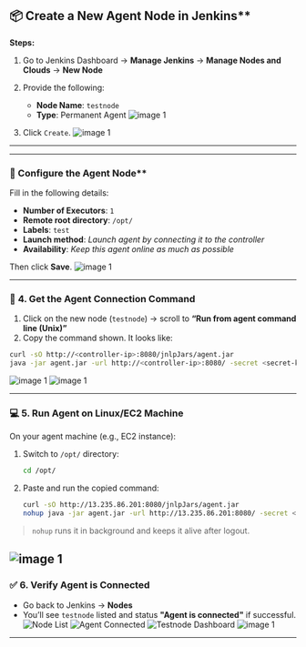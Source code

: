 ## 📦 Create a New Agent Node in Jenkins**

**Steps:**

1. Go to Jenkins Dashboard → **Manage Jenkins** → **Manage Nodes and Clouds** → **New Node**

2. Provide the following:

   * **Node Name**: `testnode`
   * **Type**: Permanent Agent
![image 1](<image/2js.png>)

3. Click `Create`.
![image 1](<image/1js.png>)
---



---

### 📝 Configure the Agent Node**

Fill in the following details:

* **Number of Executors**: `1`
* **Remote root directory**: `/opt/`
* **Labels**: `test`
* **Launch method**: *Launch agent by connecting it to the controller*
* **Availability**: *Keep this agent online as much as possible*

Then click **Save**.
![image 1](<image/3js.png>)

---

### 🔗 **4. Get the Agent Connection Command**

1. Click on the new node (`testnode`) → scroll to **“Run from agent command line (Unix)”**
2. Copy the command shown. It looks like:

```bash
curl -sO http://<controller-ip>:8080/jnlpJars/agent.jar
java -jar agent.jar -url http://<controller-ip>:8080/ -secret <secret-key> -name testnode -webSocket -workDir "/opt/"
```

![image 1](<image/4js.png>)
![image 1](<image/5js.png>)

---

### 💻 **5. Run Agent on Linux/EC2 Machine**

On your agent machine (e.g., EC2 instance):

1. Switch to `/opt/` directory:

   ```bash
   cd /opt/
   ```

2. Paste and run the copied command:

   ```bash
   curl -sO http://13.235.86.201:8080/jnlpJars/agent.jar
   nohup java -jar agent.jar -url http://13.235.86.201:8080/ -secret <secret-key> -name testnode -webSocket -workDir "/opt/" &
   ```

> `nohup` runs it in background and keeps it alive after logout.

![image 1](<image/6js.png>)
---

### ✅ **6. Verify Agent is Connected**

* Go back to Jenkins → **Nodes**
* You’ll see `testnode` listed and status **"Agent is connected"** if successful.
  ![Node List](file-WnHpSw5NtqqrBxPs3pvN1e)
  ![Agent Connected](file-EUCxoZhFiu5Q2dfYw4BCsk)
  ![Testnode Dashboard](file-VbXizNd94JYDShxavAjYBC)
![image 1](<image/7js.png>)
---

